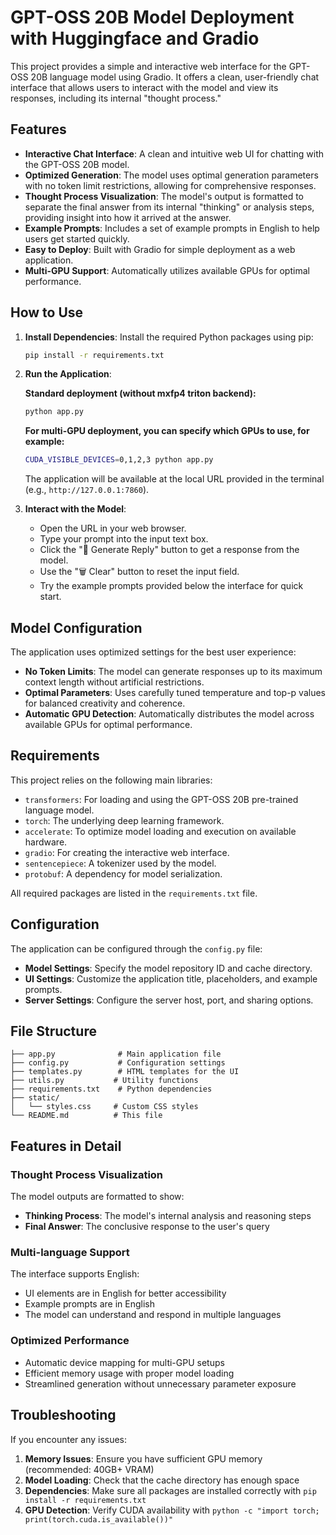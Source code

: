 # GPT-OSS 20B Model Deployment with Huggingface and Gradio

This project provides a simple and interactive web interface for the GPT-OSS 20B language model using Gradio. It offers a clean, user-friendly chat interface that allows users to interact with the model and view its responses, including its internal "thought process."

## Features

- **Interactive Chat Interface**: A clean and intuitive web UI for chatting with the GPT-OSS 20B model.
- **Optimized Generation**: The model uses optimal generation parameters with no token limit restrictions, allowing for comprehensive responses.
- **Thought Process Visualization**: The model's output is formatted to separate the final answer from its internal "thinking" or analysis steps, providing insight into how it arrived at the answer.
- **Example Prompts**: Includes a set of example prompts in English to help users get started quickly.
- **Easy to Deploy**: Built with Gradio for simple deployment as a web application.
- **Multi-GPU Support**: Automatically utilizes available GPUs for optimal performance.

## How to Use

1.  **Install Dependencies**:
    Install the required Python packages using pip:
    ```bash
    pip install -r requirements.txt
    ```

2.  **Run the Application**:
    
    **Standard deployment (without mxfp4 triton backend):**
    ```bash
    python app.py
    ```
    
    **For multi-GPU deployment, you can specify which GPUs to use, for example:**
    ```bash
    CUDA_VISIBLE_DEVICES=0,1,2,3 python app.py
    ```
    
    The application will be available at the local URL provided in the terminal (e.g., `http://127.0.0.1:7860`).

3.  **Interact with the Model**:
    - Open the URL in your web browser.
    - Type your prompt into the input text box.
    - Click the "🎯 Generate Reply" button to get a response from the model.
    - Use the "🗑️ Clear" button to reset the input field.
    - Try the example prompts provided below the interface for quick start.

## Model Configuration

The application uses optimized settings for the best user experience:

- **No Token Limits**: The model can generate responses up to its maximum context length without artificial restrictions.
- **Optimal Parameters**: Uses carefully tuned temperature and top-p values for balanced creativity and coherence.
- **Automatic GPU Detection**: Automatically distributes the model across available GPUs for optimal performance.

## Requirements

This project relies on the following main libraries:

- `transformers`: For loading and using the GPT-OSS 20B pre-trained language model.
- `torch`: The underlying deep learning framework.
- `accelerate`: To optimize model loading and execution on available hardware.
- `gradio`: For creating the interactive web interface.
- `sentencepiece`: A tokenizer used by the model.
- `protobuf`: A dependency for model serialization.

All required packages are listed in the `requirements.txt` file.

## Configuration

The application can be configured through the `config.py` file:

- **Model Settings**: Specify the model repository ID and cache directory.
- **UI Settings**: Customize the application title, placeholders, and example prompts.
- **Server Settings**: Configure the server host, port, and sharing options.

## File Structure

```
├── app.py              # Main application file
├── config.py           # Configuration settings
├── templates.py        # HTML templates for the UI
├── utils.py           # Utility functions
├── requirements.txt    # Python dependencies
├── static/
│   └── styles.css     # Custom CSS styles
└── README.md          # This file
```

## Features in Detail

### Thought Process Visualization
The model outputs are formatted to show:
- **Thinking Process**: The model's internal analysis and reasoning steps
- **Final Answer**: The conclusive response to the user's query

### Multi-language Support
The interface supports English:
- UI elements are in English for better accessibility
- Example prompts are in English
- The model can understand and respond in multiple languages

### Optimized Performance
- Automatic device mapping for multi-GPU setups
- Efficient memory usage with proper model loading
- Streamlined generation without unnecessary parameter exposure

## Troubleshooting

If you encounter any issues:

1. **Memory Issues**: Ensure you have sufficient GPU memory (recommended: 40GB+ VRAM)
2. **Model Loading**: Check that the cache directory has enough space
3. **Dependencies**: Make sure all packages are installed correctly with `pip install -r requirements.txt`
4. **GPU Detection**: Verify CUDA availability with `python -c "import torch; print(torch.cuda.is_available())"`